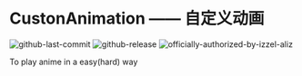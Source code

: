 # CustonAnimation —— 自定义动画
![github-last-commit](https://img.shields.io/github/last-commit/euOnmyoji/CustomAnimation.svg?color=yellow) 
![github-release](https://img.shields.io/github/release/euOnmyoji/CustomAnimation.svg)
![officially-authorized-by-izzel-aliz](https://img.shields.io/badge/officially%20authorized%20by-euOnmyoji-blue.svg)

To play anime in a easy(hard) way